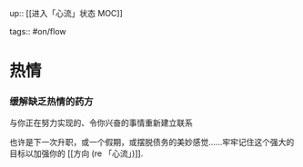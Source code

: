 up:: [[进入「心流」状态  MOC]]

tags:: #on/flow 

# 热情

### 缓解缺乏热情的药方

与你正在努力实现的、令你兴奋的事情重新建立联系  

也许是下一次升职，或一个假期，或摆脱债务的美妙感觉……牢牢记住这个强大的目标以加强你的 [[方向 (re 「心流」)]].
